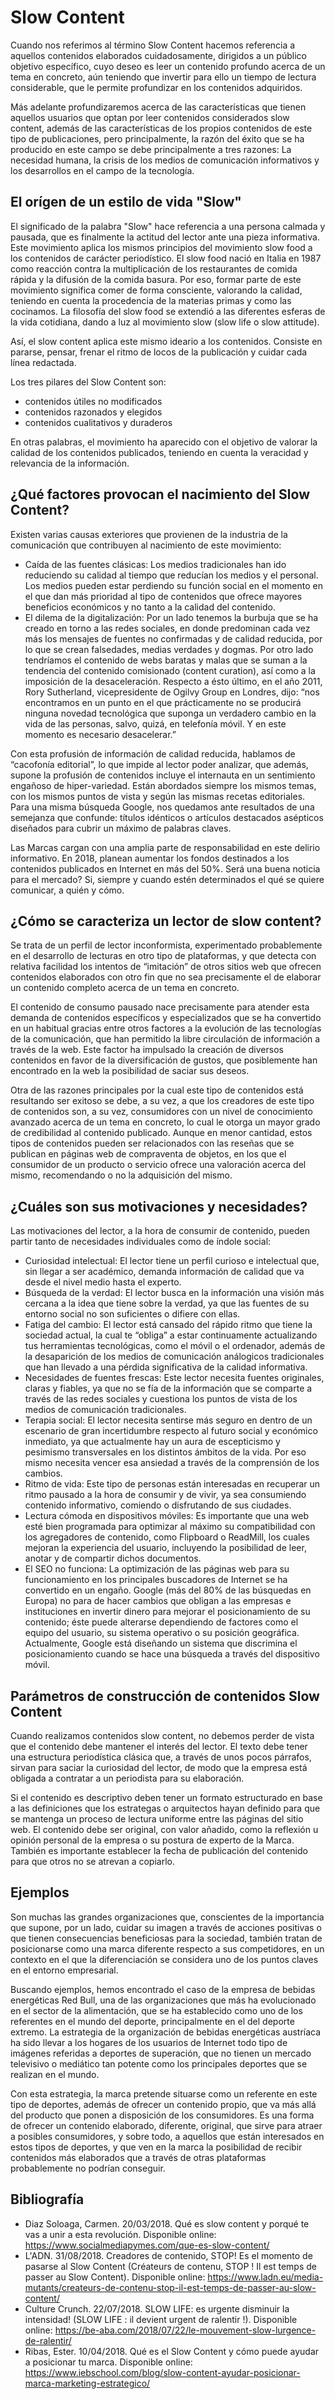 # Slow Content

Cuando nos referimos al término Slow Content hacemos referencia a aquellos contenidos elaborados cuidadosamente, dirigidos a un público objetivo específico, cuyo deseo es leer un contenido profundo acerca de un tema en concreto, aún teniendo que invertir para ello un tiempo de lectura considerable, que le permite profundizar en los contenidos adquiridos. 

Más adelante profundizaremos acerca de las características que tienen aquellos usuarios que optan por leer contenidos considerados slow content, además de las características de los propios contenidos de este tipo de publicaciones, pero principalmente, la razón del éxito que se ha producido en este campo se debe principalmente a tres razones: La necesidad humana, la crisis de los medios de comunicación informativos y los desarrollos en el campo de la tecnología.

## El orígen de un estilo de vida "Slow"

El significado de la palabra "Slow" hace referencia a una persona calmada y pausada, que es finalmente la actitud del lector ante una pieza informativa. Este movimiento aplica los mismos principios del movimiento slow food a los contenidos de carácter periodístico. El slow food nació en Italia en 1987 como reacción contra la multiplicación de los restaurantes de comida rápida y la difusión de la comida basura. Por eso, formar parte de este movimiento significa comer de forma consciente, valorando la calidad, teniendo en cuenta la procedencia de la materias primas y como las cocinamos. La filosofía del slow food se extendió a las diferentes esferas de la vida cotidiana, dando a luz al movimiento slow (slow life o slow attitude).  

Así, el slow content aplica este mismo ideario a los contenidos. Consiste en pararse, pensar, frenar el ritmo de locos de la publicación y cuidar cada línea redactada. 

Los tres pilares del Slow Content son:

* contenidos útiles no modificados 
* contenidos razonados y elegidos 
* contenidos cualitativos y duraderos 

En otras palabras, el movimiento ha aparecido con el objetivo de valorar la calidad de los contenidos publicados, teniendo en cuenta la veracidad y relevancia de la información. 

## ¿Qué factores provocan el nacimiento del Slow Content?

Existen varias causas exteriores que provienen de la industria de la comunicación que contribuyen al nacimiento de este movimiento: 

* Caída de las fuentes clásicas: Los medios tradicionales han ido reduciendo su calidad al tiempo que reducían los medios y el personal. Los medios pueden estar perdiendo su función social en el momento en el que dan más prioridad al tipo de contenidos que ofrece mayores beneficios económicos y no tanto a la calidad del contenido. 
* El dilema de la digitalización: Por un lado tenemos la burbuja que se ha creado en torno a las redes sociales, en donde predominan cada vez más los mensajes de fuentes no confirmadas y de calidad reducida, por lo que se crean falsedades, medias verdades y dogmas. Por otro lado tendríamos el contenido de webs baratas y malas que se suman a la tendencia del contenido comisionado (content curation), así como a la imposición de la desaceleración. Respecto a ésto último, en el año 2011, Rory Sutherland, vicepresidente de Ogilvy Group en Londres, dijo: “nos encontramos en un punto en el que prácticamente no se producirá ninguna novedad tecnológica que suponga un verdadero cambio en la vida de las personas, salvo, quizá, en telefonía móvil. Y en este momento es necesario desacelerar.”

Con esta profusión de información de calidad reducida, hablamos de “cacofonía editorial”, lo que impide al lector poder analizar, que además, supone la profusión de contenidos incluye el internauta en un sentimiento engañoso de hiper-variedad. Están abordados siempre los mismos temas, con los mismos puntos de vista y según las mismas recetas editoriales. Para una misma búsqueda Google, nos quedamos ante resultados de una semejanza que confunde: títulos idénticos o artículos destacados asépticos diseñados para cubrir un máximo de palabras claves.

Las Marcas cargan con una amplia parte de responsabilidad en este delirio informativo. En 2018, planean aumentar los fondos destinados a los contenidos publicados en Internet en más del 50%. Será una buena noticia para el mercado? Si, siempre y cuando estén determinados el qué se quiere comunicar, a quién y cómo. 

## ¿Cómo se caracteriza un lector de slow content?
Se trata de un perfil de lector inconformista, experimentado probablemente en el desarrollo de lecturas en otro tipo de plataformas, y que detecta con relativa facilidad los intentos de “imitación” de otros sitios web que ofrecen contenidos elaborados con otro fin que no sea precisamente el de elaborar un contenido completo acerca de un tema en concreto.

El contenido de consumo pausado nace precisamente para atender esta demanda de contenidos específicos y especializados que se ha convertido en un habitual gracias entre otros factores a la evolución de las tecnologías de la comunicación, que han permitido la libre circulación de información a través de la web. Este factor ha impulsado la creación de diversos contenidos en favor de la diversificación de gustos, que posiblemente han encontrado en la web la posibilidad de saciar sus deseos. 

Otra de las razones principales por la cual este tipo de contenidos está resultando ser exitoso se debe, a su vez, a que los creadores de este tipo de contenidos son, a su vez, consumidores con un nivel de conocimiento avanzado acerca de un tema en concreto, lo cual le otorga un mayor grado de credibilidad al contenido publicado. Aunque en menor cantidad, estos tipos de contenidos pueden ser relacionados con las reseñas que se publican en páginas web de compraventa de objetos, en los que el consumidor de un producto o servicio ofrece una valoración acerca del mismo, recomendando o no la adquisición del mismo. 

## ¿Cuáles son sus motivaciones y necesidades?
Las motivaciones del lector, a la hora de consumir de contenido, pueden partir tanto de necesidades individuales como de índole social: 

* Curiosidad intelectual: El lector tiene un perfil curioso e intelectual que, sin llegar a ser académico, demanda información de calidad que va desde el nivel medio hasta el experto.
* Búsqueda de la verdad: El lector busca en la información una visión más cercana a la idea que tiene sobre la verdad, ya que las fuentes de su entorno social no son suficientes o difiere con ellas.
* Fatiga del cambio: El lector está cansado del rápido ritmo que tiene la sociedad actual, la cual te “obliga” a estar continuamente actualizando tus herramientas tecnológicas, como el móvil o el ordenador, además de la desaparición de los medios de comunicación análogicos tradicionales que han llevado a una pérdida significativa de la calidad informativa. 
* Necesidades de fuentes frescas: Este lector necesita fuentes originales, claras y fiables, ya que no se fía de la información que se comparte a través de las redes sociales y cuestiona los puntos de vista de los medios de comunicación tradicionales.
* Terapia social: El lector necesita sentirse más seguro en dentro de un escenario de gran incertidumbre respecto al futuro social y económico inmediato, ya que actualmente hay un aura de escepticismo y pesimismo transversales en los distintos ámbitos de la vida. Por eso mismo necesita vencer esa ansiedad a través de la comprensión de los cambios.
* Ritmo de vida: Este tipo de personas están interesadas en recuperar un ritmo pausado a la hora de consumir y de vivir, ya sea consumiendo contenido informativo, comiendo o disfrutando de sus ciudades.
* Lectura cómoda en dispositivos móviles: Es importante que una web esté bien programada para optimizar al máximo su compatibilidad con los agregadores de contenido, como Flipboard o ReadMill, los cuales mejoran la experiencia del usuario, incluyendo la posibilidad de leer, anotar y de compartir dichos documentos. 
* El SEO no funciona:  La optimización de las páginas web para su funcionamiento en los principales buscadores de Internet se ha convertido en un engaño. Google (más del 80% de las búsquedas en Europa) no para de hacer cambios que obligan a las empresas e instituciones en invertir dinero para mejorar el posicionamiento de su contenido; éste puede alterarse dependiendo de factores como el equipo del usuario, su sistema operativo o su posición geográfica. Actualmente, Google está diseñando un sistema que discrimina el posicionamiento cuando se hace una búsqueda a través del dispositivo móvil. 


## Parámetros de construcción de contenidos Slow Content
Cuando realizamos contenidos slow content, no debemos perder de vista que el contenido debe mantener el interés del lector. El texto debe tener una estructura periodística clásica que, a través de unos pocos párrafos, sirvan para saciar la curiosidad del lector, de modo que la empresa está obligada a contratar a un periodista para su elaboración. 

Si el contenido es descriptivo deben tener un formato estructurado en base a las definiciones que los estrategas o arquitectos hayan definido para que se mantenga un proceso de lectura uniforme entre las páginas del sitio web. El contenido debe ser original, con valor añadido, como la reflexión u opinión personal de la empresa o su postura de experto de la Marca. También es importante establecer la fecha de publicación del contenido para que otros no se atrevan a copiarlo. 

## Ejemplos 
Son muchas las grandes organizaciones que, conscientes de la importancia que supone, por un lado, cuidar su imagen a través de acciones positivas o que tienen consecuencias beneficiosas para la sociedad, también tratan de posicionarse como una marca diferente respecto a sus competidores, en un contexto en el que la diferenciación se considera uno de los puntos claves en el entorno empresarial. 

Buscando ejemplos, hemos encontrado el caso de la empresa de bebidas energéticas Red Bull, una de las organizaciones que más ha evolucionado en el sector de la alimentación, que se ha establecido como uno de los referentes en el mundo del deporte, principalmente en el del deporte extremo. La estrategia de la organización de bebidas energéticas austríaca ha sido llevar a los hogares de los usuarios de Internet todo tipo de imágenes referidas a deportes de superación, que no tienen un mercado televisivo o mediático tan potente como los principales deportes que se realizan en el mundo. 

Con esta estrategia, la marca pretende situarse como un referente en este tipo de deportes, además de ofrecer un contenido propio, que va más allá del producto que ponen a disposición de los consumidores. Es una forma de ofrecer un contenido elaborado, diferente, original, que sirve para atraer a posibles consumidores, y sobre todo, a aquellos que están interesados en estos tipos de deportes, y que ven en la marca la posibilidad de recibir contenidos más elaborados que a través de otras plataformas probablemente no podrían conseguir. 

## Bibliografía

* Diaz Soloaga, Carmen. 20/03/2018. Qué es slow content y porqué te vas a unir a esta revolución. Disponible online: https://www.socialmediapymes.com/que-es-slow-content/ 
* L'ADN. 31/08/2018. Creadores de contenido, STOP! Es el momento de pasarse al Slow Content (Créateurs de contenu, STOP ! Il est temps de passer au Slow Content). Disponible online: https://www.ladn.eu/media-mutants/createurs-de-contenu-stop-il-est-temps-de-passer-au-slow-content/ 
* Culture Crunch. 22/07/2018. SLOW LIFE: es urgente disminuir la intensidad! (SLOW LIFE : il devient urgent de ralentir !). Disponible online: https://be-aba.com/2018/07/22/le-mouvement-slow-lurgence-de-ralentir/
* Ribas, Ester. 10/04/2018. Qué es el Slow Content y cómo puede ayudar a posicionar tu marca. Disponible online: https://www.iebschool.com/blog/slow-content-ayudar-posicionar-marca-marketing-estrategico/
